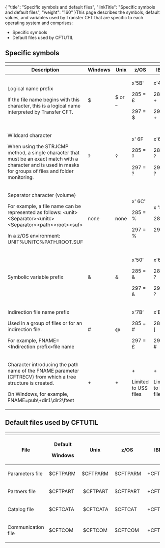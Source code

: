 {
    "title": "Specific symbols and default files",
    "linkTitle": "Specific symbols and default files",
    "weight": "160"
}This
page describes the symbols, default values, and variables used by Transfer
CFT that are specific to each operating system and comprises:

-   Specific
    symbols
-   Default
    files used by CFTUTIL

## Specific symbols

<table>
   <th>
      <tr>
<th>Description         </th>
<th>Windows         </th>
<th>Unix         </th>
<th>z/OS         </th>
<th>IBM i         </th>
      </tr>
   </thead>
   <tbody>
      <tr>
         <td><p>Logical name prefix</p>
<p>If the file name begins with this character, this is a logical name interpreted by Transfer CFT.</p>         </td>
         <td>$         </td>
         <td>$ or _         </td>
         <td><p>x'5B'</p>
<p>285 = £</p>
<p>297 = $</p>         </td>
         <td><p>x'4E'</p>
<p>285 = +</p>
<p>297 = +</p>         </td>
      </tr>
      <tr>
         <td><p>Wildcard character</p>
<p>When using the STRJCMP method, a single character that must be an exact match with a character and is used in masks for groups of files and folder monitoring.</p>         </td>
         <td>?         </td>
         <td>?         </td>
         <td><p>x' 6F</p>
<p>285 = ?</p>
<p>297 = ?</p>         </td>
         <td><p>x'6F'</p>
<p>285 = ?</p>
<p>297 = ?</p>         </td>
      </tr>
      <tr>
         <td><p>Separator character (volume)</p>
<p>For example, a file name can be represented as follows: &lt;unit&gt;&lt;Separator&gt;&lt;unitc&gt;&lt;Separator&gt;&lt;path&gt;&lt;root&gt;&lt;suf&gt;</p>
<p>In a z/OS environment: UNIT%UNITC%PATH.ROOT.SUF</p>         </td>
         <td>none         </td>
         <td>none         </td>
         <td><p>x' 6C'</p>
<p>285 = %</p>
<p>297 = %</p>         </td>
         <td><p>x '5E'</p>
<p>285 = ;</p>
<p>297 = ;</p>         </td>
      </tr>
      <tr>
         <td>Symbolic variable prefix         </td>
         <td>&amp;         </td>
         <td>&amp;         </td>
         <td><p>x'50'</p>
<p>285 = &amp;</p>
<p>297 = &amp;</p>         </td>
         <td><p>x'6F'</p>
<p>285 = ?</p>
<p>297 = ?</p>         </td>
      </tr>
      <tr>
         <td><p>Indirection file name prefix</p>
<p>Used in a group of files or for an indirection file.</p>
<p>For example, FNAME=&lt;Indirection prefix&gt;file name</p>         </td>
         <td>#         </td>
         <td>@         </td>
         <td><p>x'7B’</p>
<p>285 = #</p>
<p>297 = £</p>         </td>
         <td><p>x'B1'</p>
<p>285 = [</p>
<p>297 = #</p>         </td>
      </tr>
      <tr>
         <td><p>Character introducing the path name of the FNAME parameter (CFTRECV) from which a tree structure is created.</p>
<p>On Windows, for example, FNAME=pub\+dir1\dir2\ftest</p>         </td>
         <td>+         </td>
         <td>+         </td>
         <td><p>+</p>
<p>Limited to USS files</p>         </td>
         <td><p>+</p>
<p>Limited to HFS files</p>         </td>
      </tr>
   </tbody>
</table>

## Default files used by CFTUTIL

<table>
   <th>
      <tr>
<th><p>File</p>         </th>
<th><p>Default</p>
<p>Windows</p>         </th>
<th><p>Unix</p>         </th>
<th><p>z/OS</p>         </th>
<th><p>IBM i</p>         </th>
      </tr>
   </thead>
   <tbody>
      <tr>
         <td><p>Parameters file </p>         </td>
         <td><p>$CFTPARM </p>         </td>
         <td><p>$CFTPARM</p>         </td>
         <td><p> $CFTPARM</p>         </td>
         <td><p> +CFTPARM</p>         </td>
      </tr>
      <tr>
         <td><p>Partners file </p>         </td>
         <td><p>$CFTPART </p>         </td>
         <td><p> $CFTPART</p>         </td>
         <td><p> $CFTPART</p>         </td>
         <td><p> +CFTPART</p>         </td>
      </tr>
      <tr>
         <td><p>Catalog file </p>         </td>
         <td><p>$CFTCATA</p>         </td>
         <td><p> $CFTCATA</p>         </td>
         <td><p> $CFTCAT</p>         </td>
         <td><p> +CFTCAT</p>         </td>
      </tr>
      <tr>
         <td><p>Communication file </p>         </td>
         <td><p>$CFTCOM  </p>         </td>
         <td><p> $CFTCOM</p>         </td>
         <td><p> $CFTCOM</p>         </td>
         <td><p> +CFTCOM</p>         </td>
      </tr>
   </tbody>
</table>
